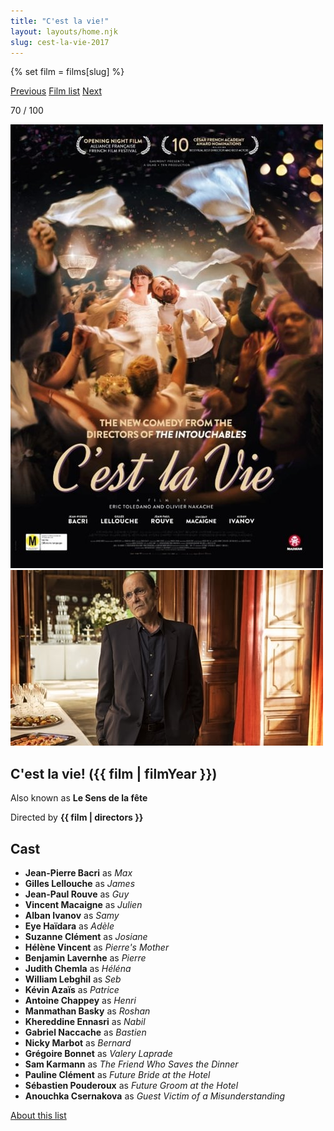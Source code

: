 ```yaml
---
title: "C'est la vie!"
layout: layouts/home.njk
slug: cest-la-vie-2017
---
```


{% set film = films[slug] %}

<nav class="films">
  <a class="prev" href="../lucky-2017">Previous</a>
  <a href="../">Film list</a>
  <a class="next" href="../woman-at-war-2018">Next</a>
</nav>

<p>70 / 100</p>

<article class="film">
  <div class="backdrop-and-poster">
    <img class="poster" src="../films/posters/cest-la-vie-2017.jpg" alt="">
    <img class="backdrop" src="../films/backdrops/cest-la-vie-2017.jpg" alt="">
  </div>

  <h1>C'est la vie! ({{ film | filmYear }})</h1>

  <p>Also known as <strong>Le Sens de la fête</strong></p>

  <p class="director">
    Directed by <strong>{{ film | directors }}</strong>
  </p>


  <h2>
    Cast
  </h2>
  <ul>
            <li><strong>Jean-Pierre Bacri</strong> as <em>Max</em></li>
        <li><strong>Gilles Lellouche</strong> as <em>James</em></li>
        <li><strong>Jean-Paul Rouve</strong> as <em>Guy</em></li>
        <li><strong>Vincent Macaigne</strong> as <em>Julien</em></li>
        <li><strong>Alban Ivanov</strong> as <em>Samy</em></li>
        <li><strong>Eye Haïdara</strong> as <em>Adèle</em></li>
        <li><strong>Suzanne Clément</strong> as <em>Josiane</em></li>
        <li><strong>Hélène Vincent</strong> as <em>Pierre's Mother</em></li>
        <li><strong>Benjamin Lavernhe</strong> as <em>Pierre</em></li>
        <li><strong>Judith Chemla</strong> as <em>Héléna</em></li>
        <li><strong>William Lebghil</strong> as <em>Seb</em></li>
        <li><strong>Kévin Azaïs</strong> as <em>Patrice</em></li>
        <li><strong>Antoine Chappey</strong> as <em>Henri</em></li>
        <li><strong>Manmathan Basky</strong> as <em>Roshan</em></li>
        <li><strong>Khereddine Ennasri</strong> as <em>Nabil</em></li>
        <li><strong>Gabriel Naccache</strong> as <em>Bastien</em></li>
        <li><strong>Nicky Marbot</strong> as <em>Bernard</em></li>
        <li><strong>Grégoire Bonnet</strong> as <em>Valery Laprade</em></li>
        <li><strong>Sam Karmann</strong> as <em>The Friend Who Saves the Dinner</em></li>
        <li><strong>Pauline Clément</strong> as <em>Future Bride at the Hotel</em></li>
        <li><strong>Sébastien Pouderoux</strong> as <em>Future Groom at the Hotel</em></li>
        <li><strong>Anouchka Csernakova</strong> as <em>Guest Victim of a Misunderstanding</em></li>
  </ul>
</article>
<footer>
  <a href="../about">About this list</a>
</footer>
